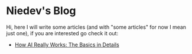 # Niedev's Blog

Hi, here I will write some articles (and with "some articles" for now I mean just one), if you are interested go check it out:

- [How AI Really Works: The Basics in Details](https://github.com/niedev/Blog/tree/main/Articles/How%20neural%20networks%20work)
